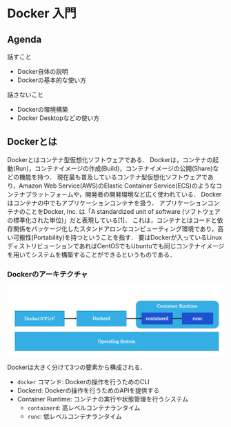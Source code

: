 # Docker 入門

## Agenda

話すこと
- Docker自体の説明
- Dockerの基本的な使い方

話さないこと
- Dockerの環境構築
- Docker Desktopなどの使い方

## Dockerとは

Dockerとはコンテナ型仮想化ソフトウェアである．
Dockerは，コンテナの起動(Run)，コンテナイメージの作成(Build)，コンテナイメージの公開(Share)などの機能を持つ．
現在最も普及しているコンテナ型仮想化ソフトウェアであり，Amazon Web Service(AWS)のElastic Container Service(ECS)のようなコンテナプラットフォームや，開発者の開発環境など広く使われている．
Dockerはコンテナの中でもアプリケーションコンテナを扱う．
アプリケーションコンテナのことをDocker, Inc. は「A standardized unit of software (ソフトウェアの標準化された単位)」だと表現している[1]．
これは，コンテナとはコードと依存関係をパッケージ化したスタンドアロンなコンピューティング環境であり，高い可搬性(Portability)を持つということを指す．
要はDockerが入っているLinuxディストリビューションであればCentOSでもUbuntuでも同じコンテナイメージを用いてシステムを構築することができるというものである．

### Dockerのアーキテクチャ

![docker-architecture](./img/docker-architecture.png)

Dockerは大きく分けて3つの要素から構成される．

- `docker` コマンド: Dockerの操作を行うためのCLI
- Dockerd: Dockerの操作を行うためのAPIを提供する
- Container Runtime: コンテナの実行や状態管理を行うシステム
    - `containerd`: 高レベルコンテナランタイム
    - `runc`: 低レベルコンテナランタイム
